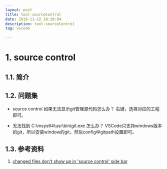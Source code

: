```yaml
---
layout: post
title: tool-sourceControl
date: 2019-11-22 10:20:04
description: tool-sourceControl
tag: vscode

---
```

# 1. source control

## 1.1. 简介

## 1.2. 问题集

- source control 如果无法显示git管理源代码怎么办？
  右键，选择对应的工程即可。

- 无法找到 C:\msys64\usr\bin\git.exe 怎么办？
  VSCode只支持windows版本的git，所以安装window的git，然后config中gitpath设置即可。

## 1.3. 参考资料

1. [changed files don't show up in 'source control' side bar](https://github.com/Microsoft/vscode/issues/70312)
